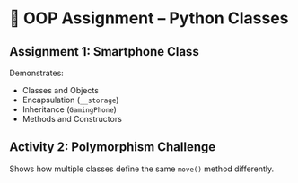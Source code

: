 # 🧱 OOP Assignment – Python Classes

## Assignment 1: Smartphone Class
Demonstrates:
- Classes and Objects
- Encapsulation (`__storage`)
- Inheritance (`GamingPhone`)
- Methods and Constructors

## Activity 2: Polymorphism Challenge
Shows how multiple classes define the same `move()` method differently.
